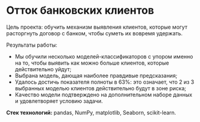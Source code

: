 # Отток банковских клиентов

Цель проекта: обучить механизм выявления клиентов, которые могут расторгнуть договор с банком, чтобы суметь их вовремя удержать.

Результаты работы:

* Мы обучили несколько моделей-классификаторов с упором именно на то, чтобы выявить как можно больше клиентов, которые действительно уйдут;
* Выбрана модель, дающая наиболее правдивые предсказания;
* Удалось достичь показателя полноты в 63%: это означает, что 2 из 3 выбранных моделью клиентов действительно будут в зоне риска;
* Качество модели подтверждено на дополнительном наборе данных и удовлетворяет условию задачи.

<b>Стек технологий:</b> pandas, NumPy, matplotlib, Seaborn, scikit-learn.
